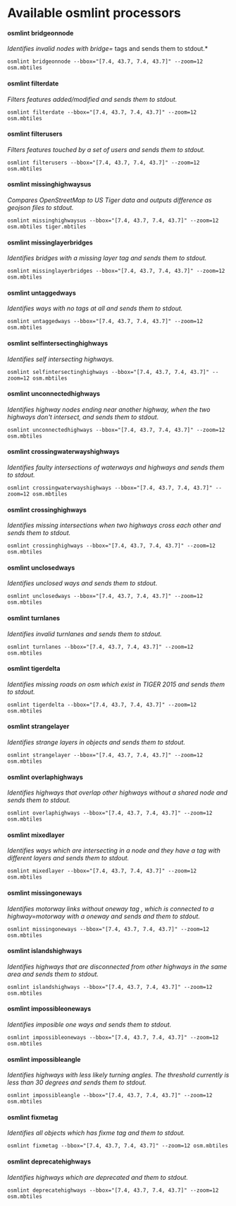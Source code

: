 # Available osmlint processors

#### osmlint bridgeonnode

  *Identifies invalid nodes with bridge=* tags and sends them to stdout.*

  `osmlint bridgeonnode --bbox="[7.4, 43.7, 7.4, 43.7]" --zoom=12 osm.mbtiles`

#### osmlint filterdate

  *Filters features added/modified and sends them to stdout.*

  `osmlint filterdate --bbox="[7.4, 43.7, 7.4, 43.7]" --zoom=12 osm.mbtiles`

#### osmlint filterusers

  *Filters features touched by a set of users and sends them to stdout.*

  `osmlint filterusers --bbox="[7.4, 43.7, 7.4, 43.7]" --zoom=12 osm.mbtiles`

#### osmlint missinghighwaysus

  *Compares OpenStreetMap to US Tiger data and outputs difference as geojson files to stdout.*

  `osmlint missinghighwaysus --bbox="[7.4, 43.7, 7.4, 43.7]" --zoom=12 osm.mbtiles tiger.mbtiles`

#### osmlint missinglayerbridges

  *Identifies bridges with a missing layer tag and sends them to stdout.*

  `osmlint missinglayerbridges --bbox="[7.4, 43.7, 7.4, 43.7]" --zoom=12 osm.mbtiles`

#### osmlint untaggedways

  *Identifies ways with no tags at all and sends them to stdout.*

  `osmlint untaggedways --bbox="[7.4, 43.7, 7.4, 43.7]" --zoom=12 osm.mbtiles`

#### osmlint selfintersectinghighways

  *Identifies self intersecting highways.*

  `osmlint selfintersectinghighways --bbox="[7.4, 43.7, 7.4, 43.7]" --zoom=12 osm.mbtiles`

#### osmlint unconnectedhighways

  *Identifies highway nodes ending near another highway, when the two highways don't intersect, and sends them to stdout.*

  `osmlint unconnectedhighways --bbox="[7.4, 43.7, 7.4, 43.7]" --zoom=12 osm.mbtiles`

#### osmlint crossingwaterwayshighways

  *Identifies faulty intersections of waterways and highways and sends them to stdout.*

  `osmlint crossingwaterwayshighways --bbox="[7.4, 43.7, 7.4, 43.7]" --zoom=12 osm.mbtiles`

#### osmlint crossinghighways

  *Identifies missing intersections when two highways cross each other and sends them to stdout.*

  `osmlint crossinghighways --bbox="[7.4, 43.7, 7.4, 43.7]" --zoom=12 osm.mbtiles`

#### osmlint unclosedways

  *Identifies unclosed ways and sends them to stdout.*

  `osmlint unclosedways --bbox="[7.4, 43.7, 7.4, 43.7]" --zoom=12 osm.mbtiles`

#### osmlint turnlanes

  *Identifies invalid turnlanes and sends them to stdout.*

  `osmlint turnlanes --bbox="[7.4, 43.7, 7.4, 43.7]" --zoom=12 osm.mbtiles`

#### osmlint tigerdelta

  *Identifies missing roads on osm which exist in TIGER 2015 and sends them to stdout.*

  `osmlint tigerdelta --bbox="[7.4, 43.7, 7.4, 43.7]" --zoom=12 osm.mbtiles`

#### osmlint strangelayer

  *Identifies strange layers in objects and sends them to stdout.*

  `osmlint strangelayer --bbox="[7.4, 43.7, 7.4, 43.7]" --zoom=12 osm.mbtiles`

#### osmlint overlaphighways

  *Identifies highways that overlap other highways without a shared node and sends them to stdout.*

  `osmlint overlaphighways --bbox="[7.4, 43.7, 7.4, 43.7]" --zoom=12 osm.mbtiles`

#### osmlint mixedlayer

  *Identifies ways which are intersecting in a node and they have a tag with different layers and sends them to stdout.*

  `osmlint mixedlayer --bbox="[7.4, 43.7, 7.4, 43.7]" --zoom=12 osm.mbtiles`

#### osmlint missingoneways

  *Identifies motorway links without oneway tag , which is connected to a highway=motorway with a oneway and sends and them to stdout.*

  `osmlint missingoneways --bbox="[7.4, 43.7, 7.4, 43.7]" --zoom=12 osm.mbtiles`

#### osmlint islandshighways

  *Identifies highways that are disconnected from other highways in the same area and sends them to stdout.*

  `osmlint islandshighways --bbox="[7.4, 43.7, 7.4, 43.7]" --zoom=12 osm.mbtiles`

#### osmlint impossibleoneways

  *Identifies imposible one ways and sends them to stdout.*

  `osmlint impossibleoneways --bbox="[7.4, 43.7, 7.4, 43.7]" --zoom=12 osm.mbtiles`

#### osmlint impossibleangle

  *Identifies highways with less likely turning angles. The threshold currently is less than 30 degrees and sends them to stdout.*

  `osmlint impossibleangle --bbox="[7.4, 43.7, 7.4, 43.7]" --zoom=12 osm.mbtiles`

#### osmlint fixmetag

  *Identifies all objects which has fixme tag and them to stdout.*

  `osmlint fixmetag --bbox="[7.4, 43.7, 7.4, 43.7]" --zoom=12 osm.mbtiles`

#### osmlint deprecatehighways

  *Identifies highways which are deprecated and them to stdout.*

  `osmlint deprecatehighways --bbox="[7.4, 43.7, 7.4, 43.7]" --zoom=12 osm.mbtiles`

